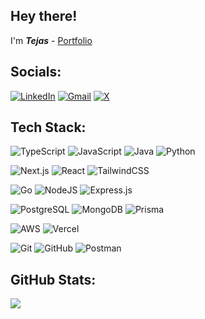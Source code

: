 ## Hey there!

I'm **_Tejas_** - [Portfolio](https://dub.sh/tejas-pr-portfolio)

## Socials:

[![LinkedIn](https://img.shields.io/badge/LinkedIn-%230077B5.svg?logo=linkedin&logoColor=white)](https://www.linkedin.com/in/tejas-p-r-057a4622a/) [![Gmail](https://img.shields.io/badge/Gmail-D14836?logo=gmail&logoColor=white)](mailto:tejas.teju02@gmail.com) [![X](https://img.shields.io/badge/X-black.svg?logo=X&logoColor=white)](https://x.com/tejas67061437)

## Tech Stack:

![TypeScript](https://img.shields.io/badge/typescript-%23007ACC.svg?style=for-the-badge&logo=typescript&logoColor=white)
![JavaScript](https://img.shields.io/badge/javascript-%23323330.svg?style=for-the-badge&logo=javascript&logoColor=%23F7DF1E)
![Java](https://img.shields.io/badge/java-%23ED8B00.svg?style=for-the-badge&logo=openjdk&logoColor=white)
![Python](https://img.shields.io/badge/python-3670A0?style=for-the-badge&logo=python&logoColor=ffdd54)

![Next.js](https://img.shields.io/badge/next.js-%23000000.svg?style=for-the-badge&logo=next.js&logoColor=white)
![React](https://img.shields.io/badge/react-%2320232a.svg?style=for-the-badge&logo=react&logoColor=%2361DAFB)
![TailwindCSS](https://img.shields.io/badge/tailwindcss-%2338B2AC.svg?style=for-the-badge&logo=tailwind-css&logoColor=white)

![Go](https://img.shields.io/badge/go-%2300ADD8.svg?style=for-the-badge&logo=go&logoColor=white)
![NodeJS](https://img.shields.io/badge/node.js-6DA55F?style=for-the-badge&logo=node.js&logoColor=white)
![Express.js](https://img.shields.io/badge/express.js-%23404d59.svg?style=for-the-badge&logo=express&logoColor=%2361DAFB)

![PostgreSQL](https://img.shields.io/badge/postgresql-%23316192.svg?style=for-the-badge&logo=postgresql&logoColor=white)
![MongoDB](https://img.shields.io/badge/MongoDB-%234ea94b.svg?style=for-the-badge&logo=mongodb&logoColor=white)
![Prisma](https://img.shields.io/badge/prisma-%23000000.svg?style=for-the-badge&logo=prisma&logoColor=white)

![AWS](https://img.shields.io/badge/AWS-%23FF9900.svg?style=for-the-badge&logo=amazon-aws&logoColor=white)
![Vercel](https://img.shields.io/badge/vercel-%23000000.svg?style=for-the-badge&logo=vercel&logoColor=white)

![Git](https://img.shields.io/badge/git-%23F05033.svg?style=for-the-badge&logo=git&logoColor=white)
![GitHub](https://img.shields.io/badge/github-%23121011.svg?style=for-the-badge&logo=github&logoColor=white)
![Postman](https://img.shields.io/badge/Postman-FF6C37?style=for-the-badge&logo=postman&logoColor=white)

## GitHub Stats:

![](https://github-readme-stats.vercel.app/api/top-langs/?username=Tejas-pr&langs_count=6&hide=python&theme=dark&layout=compact)
